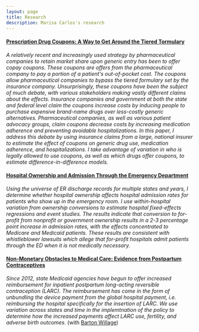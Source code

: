 ```yaml
---
layout: page
title: Research
description: Marisa Carlos's research
---
```



#### <u>Prescription Drug Coupons: A Way to Get Around the Tiered Tormulary</u>
*A relatively recent and increasingly used strategy by pharmaceutical companies to retain market share upon generic entry has been to offer copay coupons. These coupons are offers from the pharmaceutical company to pay a portion of a patient's out-of-pocket cost. The coupons allow pharmaceutical companies to bypass the tiered formulary set by the insurance company. Unsurprisingly, these coupons have been the subject of much debate, with various stakeholders making vastly different claims about the effects. Insurance companies and government at both the state and federal level claim the coupons increase costs by inducing people to purchase expensive brand-name drugs over less-costly generic alternatives. Pharmaceutical companies, as well as various patient advocacy groups, claim coupons decrease costs by increasing medication adherence and preventing avoidable hospitalizations. In this paper, I address this debate by using insurance claims from a large, national insurer to estimate the effect of coupons on generic drug use, medication adherence, and hospitalizations. I take advantage of variation in who is legally allowed to use coupons, as well as which drugs offer coupons, to estimate difference-in-difference models.*
<br>

#### <u> Hospital Ownership and Admission Through the Emergency Department </u>
*Using the universe of ER discharge records for multiple states and years, I determine whether hospital ownership affects hospital admission rates for patients who show up in
the emergency room. I use within-hospital variation from ownership conversions to estimate hospital fixed-effects regressions and event studies. The results indicate that
conversion to for-profit from nonprofit or government ownership results in a 2-3 percentage point increase in admission rates, with the effects concentrated to Medicare
and Medicaid patients. These results are consistent with whistleblower lawsuits which allege that for-profit hospitals admit patients through the ED when it is not medically
necessary.*
<br>

#### <u>Non-Monetary Obstacles to Medical Care: Evidence from Postpartum Contraceptives</u>
*Since 2012, state Medicaid agencies have begun to offer increased reimbursement for inpatient postpartum long-acting reversible contraception (LARC). The reimbursement
has come in the form of unbundling the device payment from the global hospital payment, i.e. reimbursing the hospital specifically for the insertion of LARC. We use variation across states and time in the implemtnation of the policy to determine how the increased payments affect LARC use, fertility, and adverse birth outcomes.* (with [Barton Willage](https://bjwillage.github.io/))



